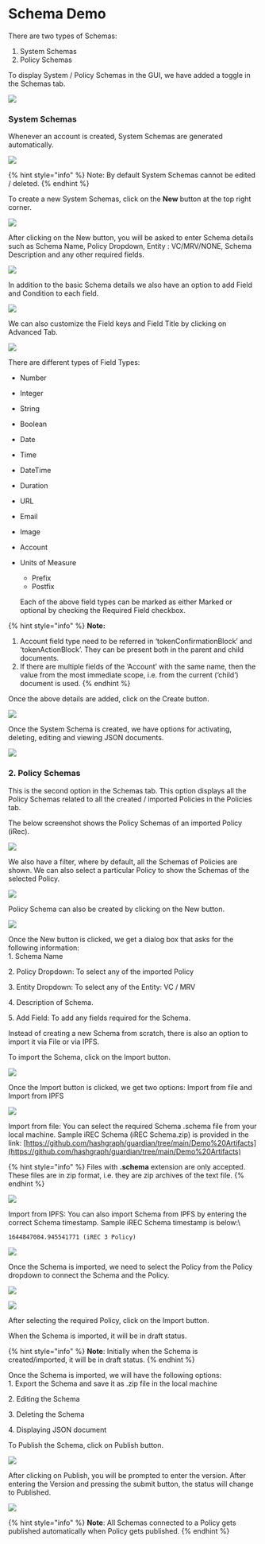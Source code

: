 # Schema Demo

There are two types of Schemas:

1. System Schemas
2. Policy Schemas

To display System / Policy Schemas in the GUI, we have added a toggle in the Schemas tab.

![](<../.gitbook/assets/image (3) (2).png>)

### System Schemas

Whenever an account is created, System Schemas are generated automatically.

![](<../.gitbook/assets/image (13) (1) (1).png>)

{% hint style="info" %}
Note: By default System Schemas cannot be edited / deleted.
{% endhint %}

To create a new System Schemas, click on the **New** button at the top right corner.

![](<../.gitbook/assets/image (16) (1).png>)

After clicking on the New button, you will be asked to enter Schema details such as Schema Name, Policy Dropdown, Entity : VC/MRV/NONE, Schema Description and any other required fields.

![](<../.gitbook/assets/image (2) (3).png>)

In addition to the basic Schema details we also have an option to add Field and Condition to each field.

![](<../.gitbook/assets/image (3) (3).png>)

We can also customize the Field keys and Field Title by clicking on Advanced Tab.

![](<../.gitbook/assets/image (27).png>)

There are different types of Field Types:

* Number
* Integer
* String
* Boolean
* Date
* Time
* DateTime
* Duration
* URL
* Email
* Image
* Account
*   Units of Measure

    * Prefix
    * Postfix

    Each of the above field types can be marked as either Marked or optional by checking the Required Field checkbox.

{% hint style="info" %}
**Note:**

1. Account field type need to be referred in ‘tokenConfirmationBlock’ and ‘tokenActionBlock’. They can be present both in the parent and child documents.
2. If there are multiple fields of the ‘Account’ with the same name, then the value from the most immediate scope, i.e. from the current (‘child’) document is used.
{% endhint %}

Once the above details are added, click on the Create button.

![](<../.gitbook/assets/image (10) (2).png>)

Once the System Schema is created, we have options for activating, deleting, editing and viewing JSON documents.

![](<../.gitbook/assets/image (9) (3).png>)

### 2. Policy Schemas

This is the second option in the Schemas tab. This option displays all the Policy Schemas related to all the created / imported Policies in the Policies tab.

The below screenshot shows the Policy Schemas of an imported Policy (iRec).

![](<../.gitbook/assets/image (19) (1).png>)

We also have a filter, where by default, all the Schemas of Policies are shown. We can also select a particular Policy to show the Schemas of the selected Policy.

![](<../.gitbook/assets/image (8) (3).png>)

Policy Schema can also be created by clicking on the New button.

![](<../.gitbook/assets/image (21).png>)

Once the New button is clicked, we get a dialog box that asks for the following information:\
1\. Schema Name

2\. Policy Dropdown: To select any of the imported Policy

3\. Entity Dropdown: To select any of the Entity: VC / MRV

4\. Description of Schema.

5\. Add Field: To add any fields required for the Schema.

Instead of creating a new Schema from scratch, there is also an option to import it via File or via IPFS.

To import the Schema, click on the Import button.

![](<../.gitbook/assets/image (7) (2).png>)

Once the Import button is clicked, we get two options: Import from file and Import from IPFS

![](<../.gitbook/assets/image (29).png>)

Import from file: You can select the required Schema .schema file from your local machine. Sample iREC Schema (iREC Schema.zip) is provided in the link: [https://github.com/hashgraph/guardian/tree/main/Demo%20Artifacts](https://github.com/hashgraph/guardian/tree/main/Demo%20Artifacts)

{% hint style="info" %}
Files with **.schema** extension are only accepted. These files are in zip format, i.e. they are zip archives of the text file.
{% endhint %}

![](<../.gitbook/assets/image (17) (1).png>)

Import from IPFS: You can also import Schema from IPFS by entering the correct Schema timestamp. Sample iREC Schema timestamp is below:\\

```
1644847084.945541771 (iREC 3 Policy)
```

![](<../.gitbook/assets/image (14) (1) (1).png>)

Once the Schema is imported, we need to select the Policy from the Policy dropdown to connect the Schema and the Policy.

![](<../.gitbook/assets/image (2) (2).png>)

![](<../.gitbook/assets/image (11) (2).png>)

After selecting the required Policy, click on the Import button.

When the Schema is imported, it will be in draft status.

{% hint style="info" %}
**Note**: Initially when the Schema is created/imported, it will be in draft status.
{% endhint %}

Once the Schema is imported, we will have the following options:\
1\. Export the Schema and save it as .zip file in the local machine

2\. Editing the Schema

3\. Deleting the Schema

4\. Displaying JSON document

To Publish the Schema, click on Publish button.

![](<../.gitbook/assets/image (22).png>)

After clicking on Publish, you will be prompted to enter the version. After entering the Version and pressing the submit button, the status will change to Published.

![](<../.gitbook/assets/image (18) (1).png>)

{% hint style="info" %}
**Note**: All Schemas connected to a Policy gets published automatically when Policy gets published.
{% endhint %}
